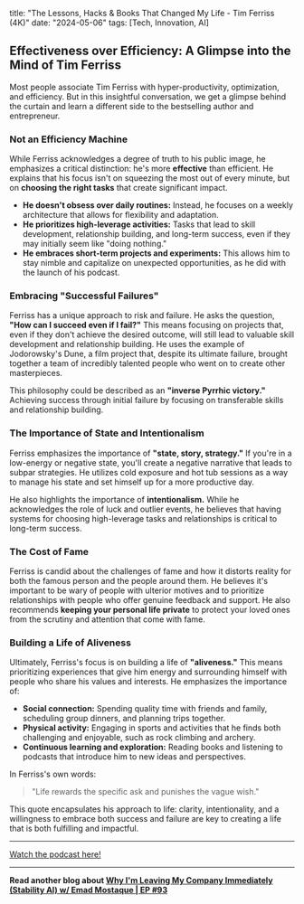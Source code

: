 

title: "The Lessons, Hacks & Books That Changed My Life - Tim Ferriss (4K)"
date: "2024-05-06"
tags: [Tech, Innovation, AI]


## Effectiveness over Efficiency: A Glimpse into the Mind of Tim Ferriss

Most people associate Tim Ferriss with hyper-productivity, optimization, and efficiency. But in this insightful conversation, we get a glimpse behind the curtain and learn a different side to the bestselling author and entrepreneur. 

### Not an Efficiency Machine 

While Ferriss acknowledges a degree of truth to his public image, he emphasizes a critical distinction: he's more **effective** than efficient. He explains that his focus isn't on squeezing the most out of every minute, but on **choosing the right tasks** that create significant impact. 

* **He doesn't obsess over daily routines:** Instead, he focuses on a weekly architecture that allows for flexibility and adaptation.
* **He prioritizes high-leverage activities:**  Tasks that lead to skill development, relationship building, and long-term success, even if they may initially seem like "doing nothing."
* **He embraces short-term projects and experiments:**  This allows him to stay nimble and capitalize on unexpected opportunities, as he did with the launch of his podcast.

### Embracing "Successful Failures" 

Ferriss has a unique approach to risk and failure. He asks the question, **"How can I succeed even if I fail?"** This means focusing on projects that, even if they don't achieve the desired outcome, will still lead to valuable skill development and relationship building. He uses the example of Jodorowsky's Dune, a film project that, despite its ultimate failure, brought together a team of incredibly talented people who went on to create other masterpieces. 

This philosophy could be described as an **"inverse Pyrrhic victory."** Achieving success through initial failure by focusing on transferable skills and relationship building.

### The Importance of State and Intentionalism 

Ferriss emphasizes the importance of **"state, story, strategy."** If you're in a low-energy or negative state, you'll create a negative narrative that leads to subpar strategies. He utilizes cold exposure and hot tub sessions as a way to manage his state and set himself up for a more productive day.

He also highlights the importance of **intentionalism.** While he acknowledges the role of luck and outlier events, he believes that having systems for choosing high-leverage tasks and relationships is critical to long-term success. 

### The Cost of Fame 

Ferriss is candid about the challenges of fame and how it distorts reality for both the famous person and the people around them. He believes it's important to be wary of people with ulterior motives and to prioritize relationships with people who offer genuine feedback and support. He also recommends **keeping your personal life private** to protect your loved ones from the scrutiny and attention that come with fame.

### Building a Life of Aliveness

Ultimately, Ferriss's focus is on building a life of **"aliveness."** This means prioritizing experiences that give him energy and surrounding himself with people who share his values and interests. He emphasizes the importance of:

* **Social connection:** Spending quality time with friends and family, scheduling group dinners, and planning trips together. 
* **Physical activity:** Engaging in sports and activities that he finds both challenging and enjoyable, such as rock climbing and archery.
* **Continuous learning and exploration:** Reading books and listening to podcasts that introduce him to new ideas and perspectives.

In Ferriss's own words: 

> "Life rewards the specific ask and punishes the vague wish."

This quote encapsulates his approach to life:  clarity, intentionality, and a willingness to embrace both success and failure are key to creating a life that is both fulfilling and impactful.

---

<a href="https://youtube.com/watch?v=9G5dXlMGMf8" target="_blank">Watch the podcast here!</a>


---

**Read another blog about [Why I'm Leaving My Company Immediately (Stability AI) w/ Emad Mostaque | EP #93](./20240329-emadmostaque-peterhdiamandis)**
